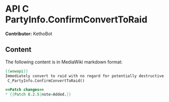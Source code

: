 # API C PartyInfo.ConfirmConvertToRaid

**Contributor:** KethoBot

## Content

The following content is in MediaWiki markdown format:

```mediawiki
{{wowapi}}
Immediately convert to raid with no regard for potentially destructive actions.
 C_PartyInfo.ConfirmConvertToRaid()

==Patch changes==
* {{Patch 8.2.5|note=Added.}}
```